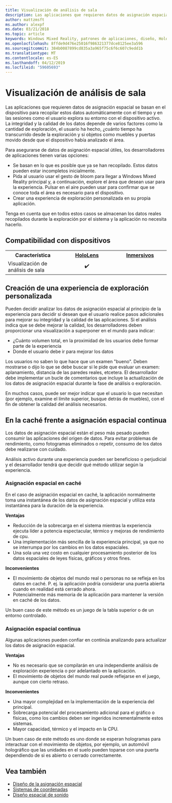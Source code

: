 ```yaml
---
title: Visualización de análisis de sala
description: Las aplicaciones que requieren datos de asignación espacial se basan en el dispositivo para recopilar estos datos automáticamente con el tiempo y en las sesiones como el usuario explora su entorno con el dispositivo activo.
author: mattzmsft
ms.author: alexpf
ms.date: 03/21/2018
ms.topic: article
keywords: Windows Mixed Reality, patrones de aplicaciones, diseño, HoloLens, examen de sala, espacial de asignación, superficie reconstrucción, Live mesh
ms.openlocfilehash: 8ffde9d476e25016f986321377dce8125ee3a596
ms.sourcegitcommit: 384b0087899cd835a3a965f75c6f6c607c9edd1b
ms.translationtype: MT
ms.contentlocale: es-ES
ms.lasthandoff: 04/12/2019
ms.locfileid: "59605693"
---
```

# <a name="room-scan-visualization"></a>Visualización de análisis de sala

Las aplicaciones que requieren datos de asignación espacial se basan en el dispositivo para recopilar estos datos automáticamente con el tiempo y en las sesiones como el usuario explora su entorno con el dispositivo activo. La integridad y la calidad de los datos depende de varios factores como la cantidad de exploración, el usuario ha hecho, ¿cuánto tiempo ha transcurrido desde la exploración y si objetos como muebles y puertas movido desde que el dispositivo había analizado el área.

Para asegurarse de datos de asignación espacial útiles, los desarrolladores de aplicaciones tienen varias opciones:
* Se basan en lo que es posible que ya se han recopilado. Estos datos pueden estar incompletos inicialmente.
* Pida al usuario usar el gesto de bloom para llegar a Windows Mixed Reality principal y, a continuación, explore el área que desean usar para la experiencia. Pulsar en el aire pueden usar para confirmar que se conoce toda el área es necesario para el dispositivo.
* Crear una experiencia de exploración personalizada en su propia aplicación.

Tenga en cuenta que en todos estos casos se almacenan los datos reales recopilados durante la exploración por el sistema y la aplicación no necesita hacerlo.

## <a name="device-support"></a>Compatibilidad con dispositivos

<table>
<tr>
<th>Característica</th><th style="width:150px"> <a href="hololens-hardware-details.md">HoloLens</a></th><th style="width:150px"> <a href="immersive-headset-hardware-details.md">Inmersivos</a></th>
</tr><tr>
<td> Visualización de análisis de sala</td><td style="text-align: center;"> ✔️</td><td style="text-align: center;"></td>
</tr>
</table>



## <a name="building-a-custom-scanning-experience"></a>Creación de una experiencia de exploración personalizada

Pueden decidir analizar los datos de asignación espacial al principio de la experiencia para decidir si desean que el usuario realice pasos adicionales para mejorar su integridad y la calidad de las aplicaciones. Si el análisis indica que se debe mejorar la calidad, los desarrolladores deben proporcionar una visualización a superponer en el mundo para indicar:
* ¿Cuánto volumen total, en la proximidad de los usuarios debe formar parte de la experiencia
* Donde el usuario debe ir para mejorar los datos

Los usuarios no saben lo que hace que un examen "bueno". Deben mostrarse o dijo lo que se debe buscar si le pide que evaluar un examen: aplanamiento, distancia de las paredes reales, etcetera. El desarrollador debe implementar un bucle de comentarios que incluye la actualización de los datos de asignación espacial durante la fase de análisis o exploración.

En muchos casos, puede ser mejor indicar que el usuario lo que necesitan (por ejemplo, examine el límite superior, busque detrás de muebles), con el fin de obtener la calidad del análisis necesarios.

## <a name="cached-versus-continuous-spatial-mapping"></a>En la caché frente a asignación espacial continua

Los datos de asignación espacial están el peso más pesado pueden consumir las aplicaciones del origen de datos. Para evitar problemas de rendimiento, como fotogramas eliminados o repetir, consumo de los datos debe realizarse con cuidado.

Análisis activo durante una experiencia pueden ser beneficioso o perjudicial y el desarrollador tendrá que decidir qué método utilizar según la experiencia.

### <a name="cached-spatial-mapping"></a>Asignación espacial en caché

En el caso de asignación espacial en caché, la aplicación normalmente toma una instantánea de los datos de asignación espacial y utiliza esta instantánea para la duración de la experiencia.

**Ventajas**
* Reducción de la sobrecarga en el sistema mientras la experiencia ejecuta líder a potencia espectacular, térmico y mejoras de rendimiento de cpu.
* Una implementación más sencilla de la experiencia principal, ya que no se interrumpa por los cambios en los datos espaciales.
* Una sola una vez costo en cualquier procesamiento posterior de los datos espaciales de leyes físicas, gráficos y otros fines.

**Inconvenientes**
* El movimiento de objetos del mundo real o personas no se refleja en los datos en caché. P. ej. la aplicación podría considerar una puerta abierta cuando en realidad está cerrado ahora.
* Potencialmente más memoria de la aplicación para mantener la versión en caché de los datos.

Un buen caso de este método es un juego de la tabla superior o de un entorno controlado.

### <a name="continuous-spatial-mapping"></a>Asignación espacial continua

Algunas aplicaciones pueden confiar en continúa analizando para actualizar los datos de asignación espacial.

**Ventajas**
* No es necesario que se compilarán en una independiente análisis de exploración experiencia o por adelantado en la aplicación.
* El movimiento de objetos del mundo real puede reflejarse en el juego, aunque con cierto retraso.

**Inconvenientes**
* Una mayor complejidad en la implementación de la experiencia del principal.
* Sobrecarga potencial del procesamiento adicional para el gráfico o físicas, como los cambios deben ser ingeridos incrementalmente estos sistemas.
* Mayor capacidad, térmico y el impacto en la CPU.

Un buen caso de este método es uno donde se esperan hologramas para interactuar con el movimiento de objetos, por ejemplo, un automóvil holográfico que las unidades en el suelo pueden toparse con una puerta dependiendo de si es abierto o cerrado correctamente.

## <a name="see-also"></a>Vea también
* [Diseño de la asignación espacial](spatial-mapping-design.md)
* [Sistemas de coordenadas](coordinate-systems.md)
* [Diseño espacial de sonido](spatial-sound-design.md)

